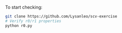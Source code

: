 To start checking:

```bash
git clone https://github.com/Lysanleo/scv-exercise
# Verify r0/r1 properties
python r0.py
  
```